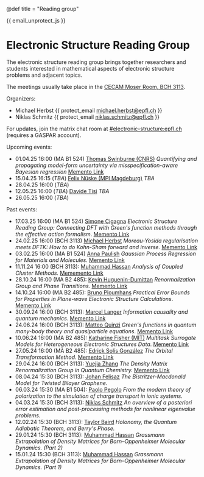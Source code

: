 @def title = "Reading group"

{{ email_unprotect_js }}

# Electronic Structure Reading Group

The electronic structure reading group brings together researchers and students
interested in mathematical aspects of electronic structure problems and adjacent topics.

The meetings usually take place in the [CECAM Moser Room, BCH 3113](https://plan.epfl.ch/?room==BCH%203113).

Organizers:
- Michael Herbst {{ protect_email michael.herbst@epfl.ch }}
- Niklas Schmitz {{ protect_email niklas.schmitz@epfl.ch }}

For updates, join the matrix chat room at 
[#electronic-structure:epfl.ch](https://matrix.epfl.ch/#/#/room/#electronic-structure:epfl.ch)
(requires a GASPAR account).


Upcoming events:
- 01.04.25 16:00 (MA B1 524) [Thomas Swinburne (CNRS)](https://tomswinburne.github.io/) *Quantifying and propagating model-form uncertainty via misspecification-aware Bayesian regression* [Memento Link](https://memento.epfl.ch/event/electronic-structure-reading-group-quantifying-and/)
- 15.04.25 16:15 (*TBA*) [Felix Nüske (MPI Magdeburg)](https://www.mpi-magdeburg.mpg.de/person/122339/823076) *TBA*
- 28.04.25 16:00 (*TBA*)
- 12.05.25 16:00 (*TBA*) [Davide Tisi](https://people.epfl.ch/davide.tisi?lang=en) *TBA*
- 26.05.25 16:00 (*TBA*)

Past events:
- 17.03.25 16:00 (MA B1 524) [Simone Cigagna](https://people.epfl.ch/simone.cigagna/?lang=en) *Electronic Structure Reading Group: Connecting DFT with Green's function methods through the effective action formalism*. [Memento Link](https://memento.epfl.ch/event/electronic-structure-reading-group-connecting-dft/)
- 24.02.25 16:00 (BCH 3113) [Michael Herbst](https://michael-herbst.com/) *Moreau-Yosida regularisation meets DFTK: How to do Kohn-Sham forward and inverse.* [Memento Link](https://memento.epfl.ch/private/workspace/None/event/115375)
- 03.02.25 16:00 (MA B1 524) [Anna Paulish](https://people.epfl.ch/anna.paulish?lang=en) *Gaussian Process Regression for Materials and Molecules.* [Memento Link](https://memento.epfl.ch/private/workspace/None/event/115374)
- 11.11.24 16:00 (BCH 3113): [Muhammad Hassan](https://people.epfl.ch/muhammad.hassan?lang=en) *Analysis of Coupled Cluster Methods.* [Mememento Link](https://memento.epfl.ch/event/electronic-structure-reading-group-analysis-of-cou/)
- 28.10.24 16:00 (MA B2 485): [Kevin Huguenin-Dumittan](https://people.epfl.ch/kevin.huguenin-dumittan?lang=en) *Renormalization Group and Phase Transitions.* [Memento Link](https://memento.epfl.ch/event/electronic-structure-reading-group-renormalization/)
- 14.10.24 16:00 (MA B2 485): [Bruno Ploumhans](https://people.epfl.ch/bruno.ploumhans) *Practical Error Bounds for Properties in Plane-wave Electronic Structure Calculations*. [Memento Link](https://memento.epfl.ch/event/electronic-structure-reading-group-practical-error/)
- 30.09.24 16:00 (BCH 3113): [Marcel Langer](https://marcel.science/) *Information causality and quantum mechanics*. [Memento Link](https://memento.epfl.ch/event/electronic-structure-reading-group-information-cau/)
- 24.06.24 16:00 (BCH 3113): [Matteo Quinzi](https://people.epfl.ch/matteo.quinzi?lang=en) *Green's functions in quantum many-body theory and quasiparticle equations*. [Memento Link](https://memento.epfl.ch/event/electronic-structure-reading-group-green-s-functio/)
- 10.06.24 16:00 (MA B2 485): [Katharine Fisher (MIT)](https://cse.mit.edu/people/kate-fisher/) *Multitask Surrogate Models for Heterogeneous Electronic Structures Data*. [Memento Link](https://memento.epfl.ch/event/electronic-structure-reading-group-multitask-surro/)
- 27.05.24 16:00 (MA B2 485): [Edrick Solís González](https://people.epfl.ch/edrick.solisgonzalez?lang=en) *The Orbital Transformation Method.* [Memento Link](https://memento.epfl.ch/event/electronic-structure-reading-group-the-orbital-tra/)
- 29.04.24 16:00 (BCH 3113): [Yuejia Zhang](https://people.epfl.ch/yuejia.zhang/?lang=en) *The Density Matrix Renormalization Group in Quantum Chemistry.* [Memento Link](https://memento.epfl.ch/event/electronic-structure-reading-group-the-density-m-2/)
- 08.04.24 15:30 (BCH 3113): [Johan Felisaz](https://people.epfl.ch/johan.felisaz?lang=en) *The Bistritzer-Macdonald Model for Twisted Bilayer Graphene.*
- 06.03.24 15:30 (MA B1 504): [Paolo Pegolo](https://people.epfl.ch/paolo.pegolo/?lang=en) *From the modern theory of polarization to the simulation of charge transport in ionic systems.*
- 04.03.24 15:30 (BCH 3113): [Niklas Schmitz](https://people.epfl.ch/niklas.schmitz/?lang=en) *An overview of a posteriori error estimation and post-processing methods for nonlinear eigenvalue problems.*
- 12.02.24 15:30 (BCH 3113): [Taylor Baird](https://people.epfl.ch/taylor.baird?lang=en) *Holonomy, the Quantum Adiabatic Theorem, and Berry's Phase.*
- 29.01.24 15:30 (BCH 3113): [Muhammad Hassan](https://people.epfl.ch/muhammad.hassan) *Grassmann Extrapolation of Density Matrices for Born–Oppenheimer Molecular Dynamics. (Part 2)*
- 15.01.24 15:30 (BCH 3113): [Muhammad Hassan](https://people.epfl.ch/muhammad.hassan) *Grassmann Extrapolation of Density Matrices for Born–Oppenheimer Molecular Dynamics. (Part 1)*
